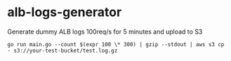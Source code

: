 # alb-logs-generator

Generate dummy ALB logs 100req/s for 5 minutes and upload to S3

```
go run main.go --count $(expr 100 \* 300) | gzip --stdout | aws s3 cp - s3://your-test-bucket/test.log.gz
```

